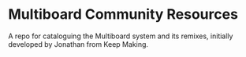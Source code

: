# Multiboard Community Resources
A repo for cataloguing the Multiboard system and its remixes, initially developed by Jonathan from Keep Making.
